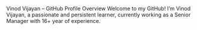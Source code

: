 Vinod Vijayan – GitHub Profile Overview
Welcome to my GitHub! I’m Vinod Vijayan, a passionate and persistent learner, currently working as a Senior Manager with 16+ year of experience.
